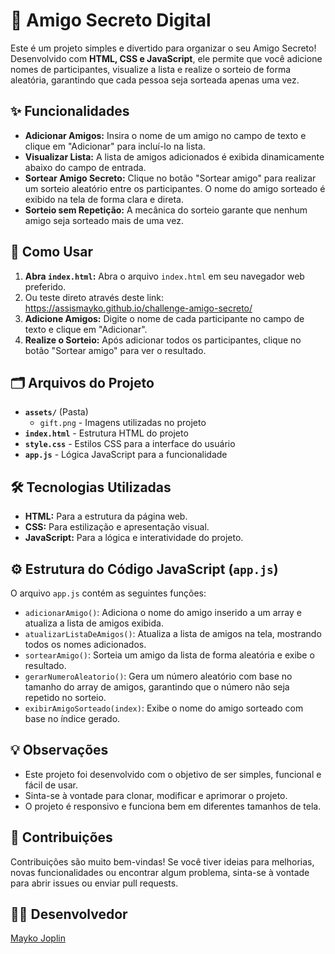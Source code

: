 # 🎁 Amigo Secreto Digital

<p align="center">
 
</p>

Este é um projeto simples e divertido para organizar o seu Amigo Secreto! Desenvolvido com **HTML, CSS e JavaScript**, ele permite que você adicione nomes de participantes, visualize a lista e realize o sorteio de forma aleatória, garantindo que cada pessoa seja sorteada apenas uma vez.

## ✨ Funcionalidades

- **Adicionar Amigos:** Insira o nome de um amigo no campo de texto e clique em "Adicionar" para incluí-lo na lista.
- **Visualizar Lista:** A lista de amigos adicionados é exibida dinamicamente abaixo do campo de entrada.
- **Sortear Amigo Secreto:** Clique no botão "Sortear amigo" para realizar um sorteio aleatório entre os participantes. O nome do amigo sorteado é exibido na tela de forma clara e direta.
- **Sorteio sem Repetição:** A mecânica do sorteio garante que nenhum amigo seja sorteado mais de uma vez.

## 🚀 Como Usar

1. **Abra `index.html`:** Abra o arquivo `index.html` em seu navegador web preferido.
2. Ou teste direto através deste link: https://assismayko.github.io/challenge-amigo-secreto/
3. **Adicione Amigos:** Digite o nome de cada participante no campo de texto e clique em "Adicionar".
4. **Realize o Sorteio:** Após adicionar todos os participantes, clique no botão "Sortear amigo" para ver o resultado.

## 🗂️ Arquivos do Projeto

*   **`assets/`** (Pasta)
    *   `gift.png` - Imagens utilizadas no projeto
*   **`index.html`** - Estrutura HTML do projeto
*   **`style.css`** - Estilos CSS para a interface do usuário
*   **`app.js`** - Lógica JavaScript para a funcionalidade

## 🛠️ Tecnologias Utilizadas

- **HTML:** Para a estrutura da página web.
- **CSS:** Para estilização e apresentação visual.
- **JavaScript:** Para a lógica e interatividade do projeto.

## ⚙️ Estrutura do Código JavaScript (`app.js`)

O arquivo `app.js` contém as seguintes funções:

- `adicionarAmigo()`: Adiciona o nome do amigo inserido a um array e atualiza a lista de amigos exibida.
- `atualizarListaDeAmigos()`: Atualiza a lista de amigos na tela, mostrando todos os nomes adicionados.
- `sortearAmigo()`: Sorteia um amigo da lista de forma aleatória e exibe o resultado.
- `gerarNumeroAleatorio()`: Gera um número aleatório com base no tamanho do array de amigos, garantindo que o número não seja repetido no sorteio.
- `exibirAmigoSorteado(index)`: Exibe o nome do amigo sorteado com base no índice gerado.

## 💡 Observações

- Este projeto foi desenvolvido com o objetivo de ser simples, funcional e fácil de usar.
- Sinta-se à vontade para clonar, modificar e aprimorar o projeto.
- O projeto é responsivo e funciona bem em diferentes tamanhos de tela.

## 🤝 Contribuições

Contribuições são muito bem-vindas! Se você tiver ideias para melhorias, novas funcionalidades ou encontrar algum problema, sinta-se à vontade para abrir issues ou enviar pull requests.

## 🧑‍💻 Desenvolvedor

[Mayko Joplin](https://github.com/assismayko)
